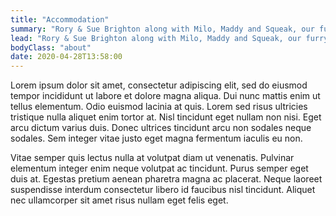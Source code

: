 ```yaml
---
title: "Accommodation"
summary: "Rory & Sue Brighton along with Milo, Maddy and Squeak, our furry friends, and Apple & Blossom, the sweet cats, welcome you to the Boston T Party."
lead: "Rory & Sue Brighton along with Milo, Maddy and Squeak, our furry friends, and Apple & Blossom, the sweet cats, welcome you to the Boston T Party!"
bodyClass: "about"
date: 2020-04-28T13:58:00
---
```


Lorem ipsum dolor sit amet, consectetur adipiscing elit, sed do eiusmod tempor incididunt ut labore et dolore magna aliqua. Dui nunc mattis enim ut tellus elementum. Odio euismod lacinia at quis. Lorem sed risus ultricies tristique nulla aliquet enim tortor at. Nisl tincidunt eget nullam non nisi. Eget arcu dictum varius duis. Donec ultrices tincidunt arcu non sodales neque sodales. Sem integer vitae justo eget magna fermentum iaculis eu non.

Vitae semper quis lectus nulla at volutpat diam ut venenatis. Pulvinar elementum integer enim neque volutpat ac tincidunt. Purus semper eget duis at. Egestas pretium aenean pharetra magna ac placerat. Neque laoreet suspendisse interdum consectetur libero id faucibus nisl tincidunt. Aliquet nec ullamcorper sit amet risus nullam eget felis eget.
